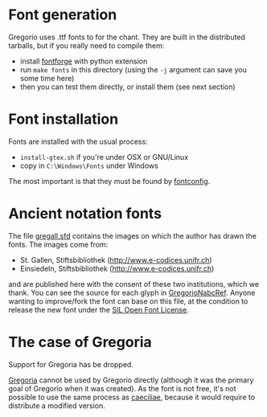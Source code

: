 # Font generation

Gregorio uses .ttf fonts to for the chant. They are built in the distributed tarballs, but if you really need to compile them:
 * install [fontforge](http://fontforge.github.io) with python extension
 * run `make fonts` in this directory (using the `-j` argument can save you some time here)
 * then you can test them directly, or install them (see next section)

# Font installation

Fonts are installed with the usual process:
 * `install-gtex.sh` if you're under OSX or GNU/Linux
 * copy in `C:\Windows\Fonts` under Windows

The most important is that they must be found by [fontconfig](http://www.freedesktop.org/wiki/Software/fontconfig/).

# Ancient notation fonts

The file [gregall.sfd](gregall.sfd) contains the images on which the author has drawn the fonts. The images come from:

- St. Gallen, Stiftsbibliothek (http://www.e-codices.unifr.ch)
- Einsiedeln, Stiftsbibliothek (http://www.e-codices.unifr.ch)

and are published here with the consent of these two institutions, which we thank. You can see the source for each glyph in [GregorioNabcRef](../doc/GregorioNabcRef.tex). Anyone wanting to improve/fork the font can base on this file, at the condition to release the new font under the [SIL Open Font License](http://scripts.sil.org/cms/scripts/page.php?site_id=nrsi&id=OFL).

# The case of Gregoria

Support for Gregoria has be dropped.

[Gregoria](http://www.anatoletype.net/projects/gregoria) cannot be used by Gregorio directly (although it was the primary goal of Gregorio when it was created). As the font is not free, it's not possible to use the same process as [caeciliae](http://marello.org/caeciliae/), because it would require to distribute a modified version.
